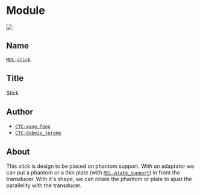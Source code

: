 # Module
![](./images/3dview.png)

## Name
[`MDL-stick`]()

## Title
Stick

## Author
* [`CTC-wang_feng`]()
* [`CTC-dubois_jerome`]()

## About
This stick is design to be placed on phantom support. With an adaptator we can put a phantom or a thin plate (with [`MDL-plate_support`]()) in front the transducer. With it's shape, we can rotate the phantom or plate to ajust the parallelity with the transducer.